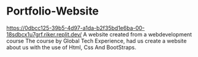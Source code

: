 # Portfolio-Website
https://0dbcc125-39b5-4d97-a1da-b2f35bd1e6ba-00-18sdbcx1u7grf.riker.replit.dev/ 
A website created from a webdevelopment course
The course by Global Tech Experience, had us create a website about us with the use
of Html, Css And BootStraps.
